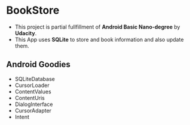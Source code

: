 # BookStore
* This project is partial fullfillment of **Android Basic Nano-degree** by **Udacity**.
* This App uses **SQLite** to store and book information and also update them.
## Android Goodies
* SQLiteDatabase
* CursorLoader
* ContentValues
* ContentUris
* DialogInterface
* CursorAdapter
* Intent
